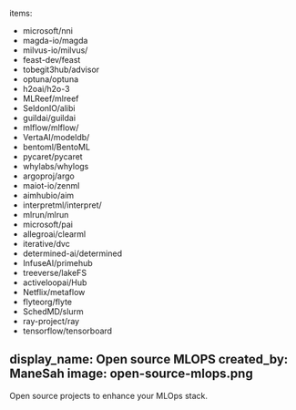 items:
- microsoft/nni
- magda-io/magda
- milvus-io/milvus/
- feast-dev/feast
- tobegit3hub/advisor
- optuna/optuna
- h2oai/h2o-3
- MLReef/mlreef
- SeldonIO/alibi
- guildai/guildai
- mlflow/mlflow/
- VertaAI/modeldb/
- bentoml/BentoML 
- pycaret/pycaret
- whylabs/whylogs
- argoproj/argo
- maiot-io/zenml
- aimhubio/aim
- interpretml/interpret/
- mlrun/mlrun
- microsoft/pai
- allegroai/clearml
- iterative/dvc
- determined-ai/determined
- InfuseAI/primehub
- treeverse/lakeFS
- activeloopai/Hub
- Netflix/metaflow
- flyteorg/flyte
- SchedMD/slurm
- ray-project/ray
- tensorflow/tensorboard


display_name: Open source MLOPS
created_by: ManeSah
image: open-source-mlops.png
---
Open source projects to enhance your MLOps stack.
